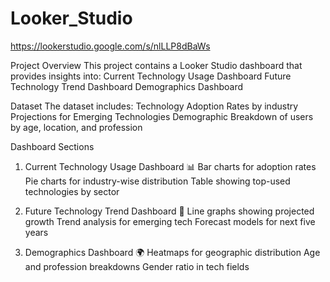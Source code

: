 # Looker_Studio

https://lookerstudio.google.com/s/nlLLP8dBaWs

Project Overview
This project contains a Looker Studio dashboard that provides insights into:
Current Technology Usage Dashboard
Future Technology Trend Dashboard
Demographics Dashboard

Dataset
The dataset includes:
Technology Adoption Rates by industry
Projections for Emerging Technologies
Demographic Breakdown of users by age, location, and profession

Dashboard Sections
1) Current Technology Usage Dashboard 📊
Bar charts for adoption rates
Pie charts for industry-wise distribution
Table showing top-used technologies by sector

2) Future Technology Trend Dashboard 🚀
Line graphs showing projected growth
Trend analysis for emerging tech
Forecast models for next five years

3) Demographics Dashboard 🌍
Heatmaps for geographic distribution
Age and profession breakdowns
Gender ratio in tech fields
